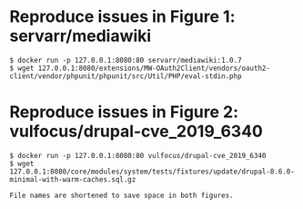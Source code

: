 # Reproduce issues in Figure 1: servarr/mediawiki

```
$ docker run -p 127.0.0.1:8080:80 servarr/mediawiki:1.0.7
$ wget 127.0.0.1:8080/extensions/MW-OAuth2Client/vendors/oauth2-client/vendor/phpunit/phpunit/src/Util/PHP/eval-stdin.php
```

# Reproduce issues in Figure 2: vulfocus/drupal-cve_2019_6340

```
$ docker run -p 127.0.0.1:8080:80 vulfocus/drupal-cve_2019_6340
$ wget 127.0.0.1:8080/core/modules/system/tests/fixtures/update/drupal-8.6.0-minimal-with-warm-caches.sql.gz

File names are shortened to save space in both figures.
